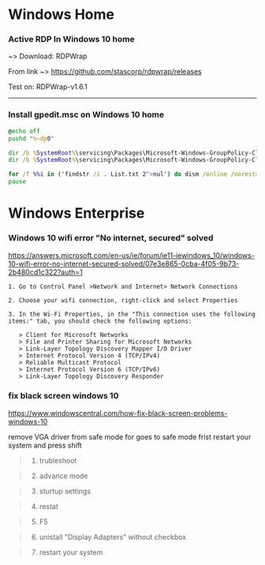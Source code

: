 # Windows Home
### Active RDP In Windows 10 home
~> Download: RDPWrap

From link ~> https://github.com/stascorp/rdpwrap/releases

Test on: RDPWrap-v1.6.1

-----------------------

### Install gpedit.msc on Windows 10 home
``` bat
@echo off 
pushd "%~dp0" 

dir /b %SystemRoot%\servicing\Packages\Microsoft-Windows-GroupPolicy-ClientExtensions-Package~3*.mum >List.txt 
dir /b %SystemRoot%\servicing\Packages\Microsoft-Windows-GroupPolicy-ClientTools-Package~3*.mum >>List.txt 

for /f %%i in ('findstr /i . List.txt 2^>nul') do dism /online /norestart /add-package:"%SystemRoot%\servicing\Packages\%%i" 
pause
```

# Windows Enterprise
### Windows 10 wifi error "No internet, secured" solved 

https://answers.microsoft.com/en-us/ie/forum/ie11-iewindows_10/windows-10-wifi-error-no-internet-secured-solved/07e3e865-0cba-4f05-9b73-2b480cd1c322?auth=1

```plaintest
1. Go to Control Panel >Network and Internet> Network Connections

2. Choose your wifi connection, right-click and select Properties

3. In the Wi-Fi Properties, in the "This connection uses the following items:" tab, you should check the following options:

   > Client for Microsoft Networks
   > File and Printer Sharing for Microsoft Networks
   > Link-Layer Topology Discovery Mapper I/O Driver
   > Internet Protocol Version 4 (TCP/IPv4)
   > Reliable Multicast Protocol
   > Internet Protocol Version 6 (TCP/IPv6)
   > Link-Layer Topology Discovery Responder
```

### fix black screen windows 10
https://www.windowscentral.com/how-fix-black-screen-problems-windows-10

remove VGA driver from safe mode
for goes to safe mode frist restart your system and press shift

   > 1. trubleshoot
   
   > 2. advance mode
   
   > 3. sturtup settings
   
   > 4. restat
   
   > 5. F5
   
   > 6. unistall "Display Adapters" without checkbox
   
   > 7. restart your system
